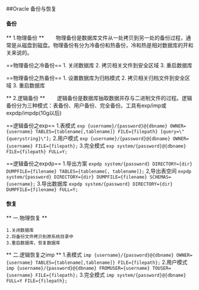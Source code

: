 ##Oracle 备份与恢复
#### 备份
** 1.物理备份 **
&emsp;&emsp;物理备份是数据库文件从一处拷贝到另一处的备份过程，通常是从磁盘到磁盘。物理备份有分为冷备份和热备份，冷和热是相对数据库的开和关来说的。

==物理备份之冷备份==
	1. 关闭数据库
	2. 拷贝相关文件到安全区域
	3. 重启数据库

==物理备份之热备份==
	1. 设置数据库为归档模式
	2. 拷贝相关归档文件到安全区域
	3. 重启数据库


** 2.逻辑备份 **
&emsp;&emsp;逻辑备份是数据库抽取数据并存与二进制文件的过程。逻辑备份分为三种模式：表备份、用户备份、完全备份。工具有exp/imp或expdp/impdp(10g以后)

==逻辑备份之exp==
1.表模式
`exp {username}/{password}@{dbname} OWNER={username} TABLES={tablename[,tablename]} FILE={filepath} [query=\"{querystring}\"];`
2.用户模式
`exp {username}/{password}@{dbname} OWNER={username} FILE={filepath};`
3.完全模式
`exp system/{password}@{dbname} FILE={filepath} FULL=Y;`

==逻辑备份之expdp==
1.导出方案
`expdp system/{password} DIRECTORY={dir} DUMPFILE={filename} TABLES={tablename[, tablename]};`
2,导出表空间
`expdp system/{password} DIRECTORY={dir} DUMPFILE={filename} SCHEMAS={username};`
3.导出数据库
`expdp system/{password} DIRECTORY={dir} DUMPFILE={filename} FULL=Y;`


#### 恢复
** 一.物理恢复 **

	1.关闭数据库
	2.将备份文件拷贝到原系统目录中
	3.重启数据库，恢复数据库

** 二.逻辑恢复之imp **
1.表模式
`imp {username}/{password}@{dbname} OWNER={username} TABLES={tablename[,tablename]} FILE={filepath};`
2.用户模式
`imp {username}/{password}@{dbname} FROMUSER={username} TOUSER={username} FILE={filepath};`
3.完全模式
`imp system/{password}@{dbname} FULL=Y FILE={filepath};`


